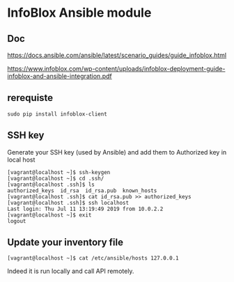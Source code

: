# InfoBlox Ansible module

## Doc
https://docs.ansible.com/ansible/latest/scenario_guides/guide_infoblox.html

https://www.infoblox.com/wp-content/uploads/infoblox-deployment-guide-infoblox-and-ansible-integration.pdf

## rerequiste

````shell script
sudo pip install infoblox-client

````

## SSH key
Generate your SSH key (used by Ansible) and add them to Authorized key in local host

````
[vagrant@localhost ~]$ ssh-keygen
[vagrant@localhost ~]$ cd .ssh/
[vagrant@localhost .ssh]$ ls
authorized_keys  id_rsa  id_rsa.pub  known_hosts
[vagrant@localhost .ssh]$ cat id_rsa.pub >> authorized_keys
[vagrant@localhost .ssh]$ ssh localhost
Last login: Thu Jul 11 13:19:49 2019 from 10.0.2.2
[vagrant@localhost ~]$ exit
logout
````

## Update your inventory file

````shell script
[vagrant@localhost ~]$ cat /etc/ansible/hosts 127.0.0.1
````

Indeed it is run locally and call API remotely.
